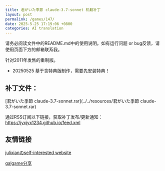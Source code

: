 ```yaml
---
title: 君がいた季節 claude-3.7-sonnet 机翻补丁
layout: post
permalink: /games/147/
date: 2025-5-25 17:19:06 +0800
categories: AI translation
---
```



请务必阅读文件中的README.md中的使用说明。如有运行问题 or bug反馈，请使用页面下方的邮箱联系我。

针对2011年发售的重制版。
- 20250525 基于含特典版制作，需要先安装特典！

## 补丁文件：

[君がいた季節 claude-3.7-sonnet.rar](../../resources/君がいた季節 claude-3.7-sonnet.rar)

 

通过RSS订阅以下链接，获取补丁发布/更新通知：https://jyxjyx1234.github.io/feed.xml

## 友情链接

[julixianのself-interested website](https://julixian-siw.worldsystem.top/) 

[galgame分享](https://t.me/galgpt)